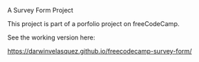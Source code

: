 A Survey Form Project

This project is part of a porfolio project on freeCodeCamp.

See the working version here:

https://darwinvelasquez.github.io/freecodecamp-survey-form/